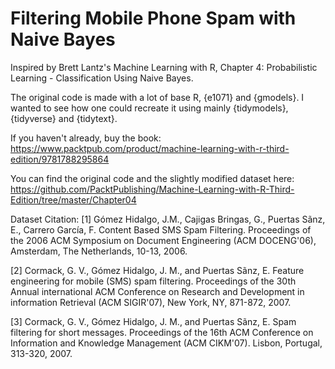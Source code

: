 # Filtering Mobile Phone Spam with Naive Bayes

Inspired by Brett Lantz's Machine Learning with R, Chapter 4: Probabilistic Learning - Classification Using Naive Bayes.

The original code is made with a lot of base R, {e1071} and {gmodels}. I wanted to see how one could recreate it using mainly {tidymodels}, {tidyverse} and {tidytext}.

If you haven't already, buy the book: https://www.packtpub.com/product/machine-learning-with-r-third-edition/9781788295864

You can find the original code and the slightly modified dataset here:
https://github.com/PacktPublishing/Machine-Learning-with-R-Third-Edition/tree/master/Chapter04

Dataset Citation:
[1] Gómez Hidalgo, J.M., Cajigas Bringas, G., Puertas Sãnz, E., Carrero García, F. Content Based SMS Spam Filtering. Proceedings of the 2006 ACM Symposium on Document Engineering (ACM DOCENG'06), Amsterdam, The Netherlands, 10-13, 2006.

[2] Cormack, G. V., Gómez Hidalgo, J. M., and Puertas Sãnz, E. Feature engineering for mobile (SMS) spam filtering. Proceedings of the 30th Annual international ACM Conference on Research and Development in information Retrieval (ACM SIGIR'07), New York, NY, 871-872, 2007.

[3] Cormack, G. V., Gómez Hidalgo, J. M., and Puertas Sãnz, E. Spam filtering for short messages. Proceedings of the 16th ACM Conference on Information and Knowledge Management (ACM CIKM'07). Lisbon, Portugal, 313-320, 2007.